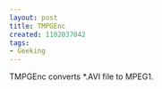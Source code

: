 ```yaml
---
layout: post
title: TMPGEnc
created: 1102037042
tags:
- Geeking
---
```

TMPGEnc converts *.AVI file to MPEG1.
